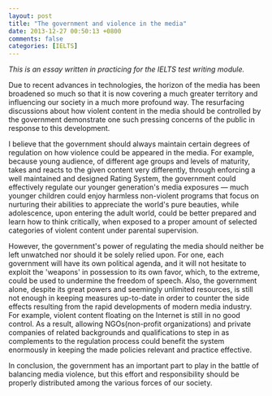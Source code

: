 ```yaml
---
layout: post
title: "The government and violence in the media"
date: 2013-12-27 00:50:13 +0800
comments: false
categories: [IELTS]
---
```


_This is an essay written in practicing for the IELTS test writing module._

Due to recent advances in technologies, the horizon of the media has been broadened so much so that it is now covering a much greater territory and influencing our society in a much more profound way. The resurfacing discussions about how violent content in the media should be controlled by the government demonstrate one such pressing concerns of the public in response to this development.

I believe that the government should always maintain certain degrees of regulation on how violence could be appeared in the media. For example, because young audience, of different age groups and levels of maturity, takes and reacts to the given content very differently, through enforcing a well maintained and designed Rating System, the government could effectively regulate our younger generation's media exposures — much younger children could enjoy harmless non-violent programs that focus on nurturing their abilities to appreciate the world's pure beauties, while adolescence, upon entering the adult world, could be better prepared and learn how to think critically, when exposed to a proper amount of selected categories of violent content under parental supervision.

However, the government's power of regulating the media should neither be left unwatched nor should it be solely relied upon. For one, each government will have its own political agenda, and it will not hesitate to exploit the 'weapons' in possession to its own favor, which, to the extreme, could be used to undermine the freedom of speech. Also, the government alone, despite its great powers and seemingly unlimited resources, is still not enough in keeping measures up-to-date in order to counter the side effects resulting from the rapid developments of modern media industry. For example, violent content floating on the Internet is still in no good control. As a result, allowing NGOs(non-profit organizations) and private companies of related backgrounds and qualifications to step in as complements to the regulation process could benefit the system enormously in keeping the made policies relevant and practice effective.

In conclusion, the government has an important part to play in the battle of balancing media violence, but this effort and responsibility should be properly distributed among the various forces of our society.